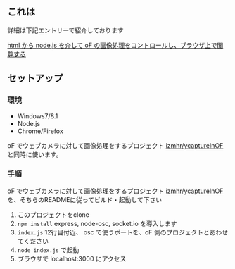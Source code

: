 ## これは

詳細は下記エントリーで紹介しております

[html から node.js を介して oF の画像処理をコントロールし、ブラウザ上で閲覧する](http://izmiz.hateblo.jp/entry/2015/01/13/224700)

## セットアップ

### 環境

- Windows7/8.1
- Node.js
- Chrome/Firefox

oF でウェブカメラに対して画像処理をするプロジェクト [izmhr/ycaptureInOF](https://github.com/izmhr/ycaptureInOF) と同時に使います。

### 手順

oF でウェブカメラに対して画像処理をするプロジェクト [izmhr/ycaptureInOF](https://github.com/izmhr/ycaptureInOF) を、そちらのREADMEに従ってビルド・起動して下さい 

1. このプロジェクトをclone
2. `npm install` express, node-osc, socket.io を導入します
3. `index.js` 12行目付近、 osc で使うポートを、oF 側のプロジェクトとあわせてください
4. `node index.js` で起動
5. ブラウザで localhost:3000 にアクセス
